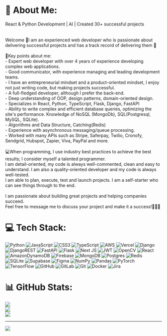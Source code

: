 # 💫 About Me:
React & Python Development | AI | Created 30+ successful projects<br><br><br>Welcome 👋I am an experienced web developer who is passionate about delivering successful projects and has a track record of delivering them 🚀<br><br>🔑Key points about me:<br>- Expert web developer with over 4 years of experience developing complex web applications.<br>- Good communicator, with experience managing and leading development teams.<br>- I have an entrepreneurial mindset and a product-oriented mindset, I enjoy not just writing code, but making projects successful.<br>- A full-fledged developer, although I prefer the back-end.<br>- Deep understanding of OOP, design patterns, domain-oriented design.<br>- Specializes in React, Python, TypeScript, Flask, Django, FastAPI<br>- Ability to write complex and efficient database queries, optimizing the site's performance. Knowledge of NoSQL (MongoDb), SQL(Postgresql, MySQL, SQLite).<br>- Algorithms and Data Structure, Catching(Redis)<br>- Experience with asynchronous messaging/queue processing.<br>- Worked with many APIs such as Stripe, Saferpay, Twilio, Cronofy, Sendgrid, Hubspot, Zapier, Viva, PayPal and more.<br><br>💻When programming, I use industry best practices to achieve the best results; I consider myself a talented programmer.<br>I am detail-oriented, my code is always well-commented, clean and easy to understand. I am also a quality-oriented developer and my code is always well-tested.<br>I am able to plan, execute, test and launch projects. I am a self-starter who can see things through to the end.<br><br>I am passionate about building great projects and helping companies succeed.<br>Feel free to message me to discuss your project and make it a success!🚀🚀🚀


# 💻 Tech Stack:
![Python](https://img.shields.io/badge/python-3670A0?style=for-the-badge&logo=python&logoColor=ffdd54) ![JavaScript](https://img.shields.io/badge/javascript-%23323330.svg?style=for-the-badge&logo=javascript&logoColor=%23F7DF1E) ![CSS3](https://img.shields.io/badge/css3-%231572B6.svg?style=for-the-badge&logo=css3&logoColor=white) ![TypeScript](https://img.shields.io/badge/typescript-%23007ACC.svg?style=for-the-badge&logo=typescript&logoColor=white) ![AWS](https://img.shields.io/badge/AWS-%23FF9900.svg?style=for-the-badge&logo=amazon-aws&logoColor=white) ![Vercel](https://img.shields.io/badge/vercel-%23000000.svg?style=for-the-badge&logo=vercel&logoColor=white) ![Django](https://img.shields.io/badge/django-%23092E20.svg?style=for-the-badge&logo=django&logoColor=white) ![DjangoREST](https://img.shields.io/badge/DJANGO-REST-ff1709?style=for-the-badge&logo=django&logoColor=white&color=ff1709&labelColor=gray) ![FastAPI](https://img.shields.io/badge/FastAPI-005571?style=for-the-badge&logo=fastapi) ![Flask](https://img.shields.io/badge/flask-%23000.svg?style=for-the-badge&logo=flask&logoColor=white) ![Next JS](https://img.shields.io/badge/Next-black?style=for-the-badge&logo=next.js&logoColor=white) ![JWT](https://img.shields.io/badge/JWT-black?style=for-the-badge&logo=JSON%20web%20tokens) ![OpenCV](https://img.shields.io/badge/opencv-%23white.svg?style=for-the-badge&logo=opencv&logoColor=white) ![React](https://img.shields.io/badge/react-%2320232a.svg?style=for-the-badge&logo=react&logoColor=%2361DAFB) ![AmazonDynamoDB](https://img.shields.io/badge/Amazon%20DynamoDB-4053D6?style=for-the-badge&logo=Amazon%20DynamoDB&logoColor=white) ![Firebase](https://img.shields.io/badge/firebase-a08021?style=for-the-badge&logo=firebase&logoColor=ffcd34) ![MongoDB](https://img.shields.io/badge/MongoDB-%234ea94b.svg?style=for-the-badge&logo=mongodb&logoColor=white) ![Postgres](https://img.shields.io/badge/postgres-%23316192.svg?style=for-the-badge&logo=postgresql&logoColor=white) ![Redis](https://img.shields.io/badge/redis-%23DD0031.svg?style=for-the-badge&logo=redis&logoColor=white) ![SQLite](https://img.shields.io/badge/sqlite-%2307405e.svg?style=for-the-badge&logo=sqlite&logoColor=white) ![Supabase](https://img.shields.io/badge/Supabase-3ECF8E?style=for-the-badge&logo=supabase&logoColor=white) ![Figma](https://img.shields.io/badge/figma-%23F24E1E.svg?style=for-the-badge&logo=figma&logoColor=white) ![NumPy](https://img.shields.io/badge/numpy-%23013243.svg?style=for-the-badge&logo=numpy&logoColor=white) ![Pandas](https://img.shields.io/badge/pandas-%23150458.svg?style=for-the-badge&logo=pandas&logoColor=white) ![PyTorch](https://img.shields.io/badge/PyTorch-%23EE4C2C.svg?style=for-the-badge&logo=PyTorch&logoColor=white) ![TensorFlow](https://img.shields.io/badge/TensorFlow-%23FF6F00.svg?style=for-the-badge&logo=TensorFlow&logoColor=white) ![GitHub](https://img.shields.io/badge/github-%23121011.svg?style=for-the-badge&logo=github&logoColor=white) ![GitLab](https://img.shields.io/badge/gitlab-%23181717.svg?style=for-the-badge&logo=gitlab&logoColor=white) ![Git](https://img.shields.io/badge/git-%23F05033.svg?style=for-the-badge&logo=git&logoColor=white) ![Docker](https://img.shields.io/badge/docker-%230db7ed.svg?style=for-the-badge&logo=docker&logoColor=white) ![Jira](https://img.shields.io/badge/jira-%230A0FFF.svg?style=for-the-badge&logo=jira&logoColor=white)
# 📊 GitHub Stats:
![](https://github-readme-stats.vercel.app/api?username=Augmentum1&theme=dark&hide_border=false&include_all_commits=false&count_private=false)<br/>
![](https://nirzak-streak-stats.vercel.app/?user=Augmentum1&theme=dark&hide_border=false)<br/>
![](https://github-readme-stats.vercel.app/api/top-langs/?username=Augmentum1&theme=dark&hide_border=false&include_all_commits=false&count_private=false&layout=compact)

---
[![](https://visitcount.itsvg.in/api?id=Augmentum1&icon=0&color=0)](https://visitcount.itsvg.in)

<!-- Proudly created with GPRM ( https://gprm.itsvg.in ) -->
